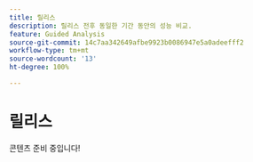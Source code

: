 ```yaml
---
title: 릴리스
description: 릴리스 전후 동일한 기간 동안의 성능 비교.
feature: Guided Analysis
source-git-commit: 14c7aa342649afbe9923b0086947e5a0adeefff2
workflow-type: tm+mt
source-wordcount: '13'
ht-degree: 100%

---
```


# 릴리스

콘텐츠 준비 중입니다!
